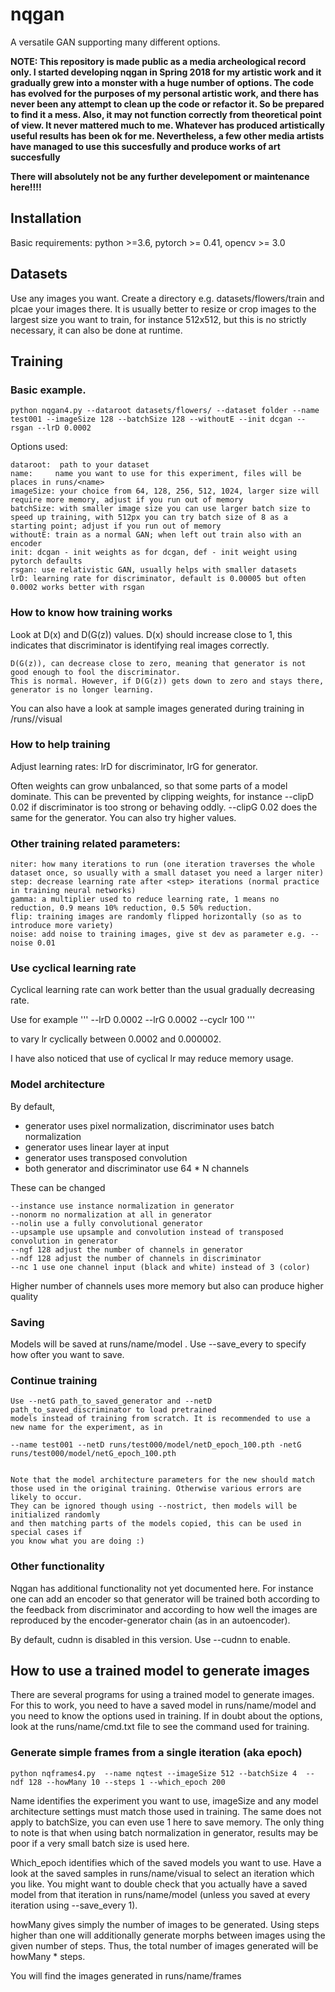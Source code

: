 # nqgan

A versatile GAN supporting many different options.

**NOTE: This repository is made public as a media archeological record only. I started developing nqgan in Spring 2018 for my artistic work and it gradually grew into a monster with a huge number of options.
The code has evolved for the purposes of my personal artistic work, and there has never been any attempt to clean up the code or refactor it. So be prepared to find it a mess. Also, it may not function
correctly from theoretical point of view. It never mattered much to me. Whatever has produced artistically useful results has been ok for me. Nevertheless, a few other media artists have managed to use this
succesfully and produce works of art succesfully**

**There will absolutely not be any further develepoment or maintenance here!!!!**


## Installation

Basic requirements: python >=3.6, pytorch >= 0.41, opencv >= 3.0

## Datasets

Use any images you want. Create a directory e.g. datasets/flowers/train and plcae your images there. It is usually better to resize or crop images to the largest size you want to train, for instance 512x512, but this is no strictly necessary, it can also be done at runtime.

## Training

### Basic example. 
```
python nqgan4.py --dataroot datasets/flowers/ --dataset folder --name test001 --imageSize 128 --batchSize 128 --withoutE --init dcgan --rsgan --lrD 0.0002 
```
Options used:
```
dataroot:  path to your dataset
name:     name you want to use for this experiment, files will be places in runs/<name>
imageSize: your choice from 64, 128, 256, 512, 1024, larger size will require more memory, adjust if you run out of memory
batchSize: with smaller image size you can use larger batch size to speed up training, with 512px you can try batch size of 8 as a starting point; adjust if you run out of memory
withoutE: train as a normal GAN; when left out train also with an encoder
init: dcgan - init weights as for dcgan, def - init weight using pytorch defaults
rsgan: use relativistic GAN, usually helps with smaller datasets
lrD: learning rate for discriminator, default is 0.00005 but often 0.0002 works better with rsgan 
```

### How to know how training works

Look at D(x) and D(G(z)) values. D(x) should increase close to 1, this indicates that discriminator is identifying real images correctly.
```
D(G(z)), can decrease close to zero, meaning that generator is not good enough to fool the discriminator. 
This is normal. However, if D(G(z)) gets down to zero and stays there, generator is no longer learning.
```
You can also have a look at sample images generated during training in /runs/<name>/visual

### How to help training

Adjust learning rates: lrD for discriminator, lrG for generator.

Often weights can grow unbalanced, so that some parts of a model dominate. This can be prevented by clipping weights, for instance
--clipD 0.02 if discriminator is too strong or behaving oddly. --clipG 0.02 does the same for the generator. You can also try higher values.

### Other training related parameters:
```
niter: how many iterations to run (one iteration traverses the whole dataset once, so usually with a small dataset you need a larger niter)
step: decrease learning rate after <step> iterations (normal practice in training neural networks)
gamma: a multiplier used to reduce learning rate, 1 means no reduction, 0.9 means 10% reduction, 0.5 50% reduction.
flip: training images are randomly flipped horizontally (so as to introduce more variety)
noise: add noise to training images, give st dev as parameter e.g. --noise 0.01
```
### Use cyclical learning rate

Cyclical learning rate can work better than the usual gradually decreasing rate.

Use for example 
'''
--lrD 0.0002 --lrG 0.0002 --cyclr 100
'''

to vary lr cyclically between 0.0002 and 0.000002.

I have also noticed that use of cyclical lr may reduce memory usage.

### Model architecture

By default, 

* generator uses pixel normalization, discriminator uses batch normalization
* generator uses linear layer at input
* generator uses transposed convolution
* both generator and discriminator use 64 * N channels

These can be changed

```
--instance use instance normalization in generator
--nonorm no normalization at all in generator
--nolin use a fully convolutional generator
--upsample use upsample and convolution instead of transposed convolution in generator
--ngf 128 adjust the number of channels in generator
--ndf 128 adjust the number of channels in discriminator
--nc 1 use one channel input (black and white) instead of 3 (color)
```

Higher number of channels uses more memory but also can produce higher quality

### Saving

Models will be saved at runs/name/model . Use --save_every to specify how ofter you want to save.

### Continue training
```
Use --netG path_to_saved_generator and --netD path_to_saved_discriminator to load pretrained
models instead of training from scratch. It is recommended to use a new name for the experiment, as in

--name test001 --netD runs/test000/model/netD_epoch_100.pth -netG runs/test000/model/netG_epoch_100.pth


Note that the model architecture parameters for the new should match
those used in the original training. Otherwise various errors are likely to occur.
They can be ignored though using --nostrict, then models will be initialized randomly
and then matching parts of the models copied, this can be used in special cases if 
you know what you are doing :)
```
### Other functionality

Nqgan has additional functionality not yet documented here. For instance one can add an encoder so that generator will be trained both according to the feedback from discriminator and according to how well the images are reproduced by the encoder-generator chain (as in an autoencoder).

By default, cudnn is disabled in this version. Use --cudnn to enable.

## How to use a trained model to generate images

There are several programs for using a trained model to generate images. For this to work, you need to have a saved model in runs/name/model and you need to know the options used in training. If in doubt about the options, look at the runs/name/cmd.txt file to see the command used for training.   

### Generate simple frames from a single iteration (aka epoch)

```
python nqframes4.py  --name nqtest --imageSize 512 --batchSize 4  --ndf 128 --howMany 10 --steps 1 --which_epoch 200
```

Name identifies the experiment you want to use, imageSize and any model architecture settings must match those used in training. The same does not apply to batchSize, you can even use 1 here to save memory. The only thing to note is that when using batch normalization in generator, results may be poor if a very small batch size is used here.

Which_epoch identifies which of the saved models you want to use. Have a look at the saved samples in runs/name/visual to select an iteration which you like. You might want to double check that you actually have a saved model from that iteration in runs/name/model (unless you saved at every iteration using --save_every 1).

howMany gives simply the number of images to be generated. Using steps higher than one will additionally generate morphs between images using the given number of steps. Thus, the total number of images generated will be howMany * steps.

You will find the images generated in runs/name/frames




  
